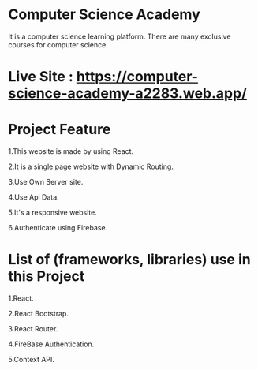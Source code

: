 # Computer Science Academy
It is a computer science learning platform. There are many exclusive courses for computer science.

# Live Site : https://computer-science-academy-a2283.web.app/

# Project Feature

1.This website is made by using React.

2.It is a single page website with Dynamic Routing.

3.Use Own Server site.

4.Use Api Data.

5.It's a responsive website.

6.Authenticate using Firebase.

# List of (frameworks, libraries) use in this Project

1.React.

2.React Bootstrap.

3.React Router.

4.FireBase Authentication.

5.Context API.


